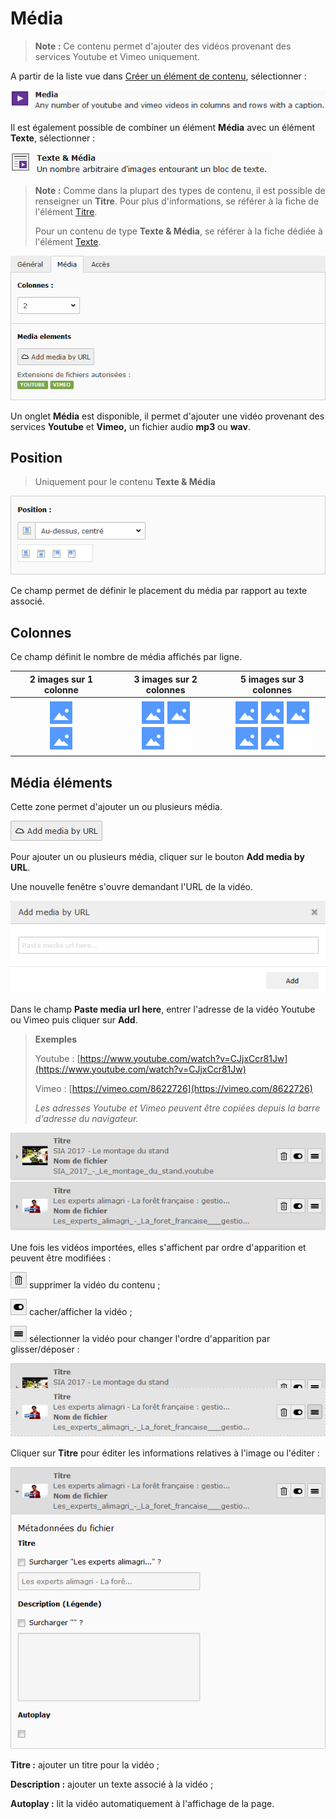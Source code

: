 # Média

> **Note :** Ce contenu permet d'ajouter des vidéos provenant des services Youtube et Vimeo uniquement.

A partir de la liste vue dans [Créer un élément de contenu](../creer-un-element-de-contenu.md), sélectionner :

![](../../.gitbook/assets/add_content_media.png)

Il est également possible de combiner un élément **Média** avec un élément **Texte**, sélectionner :

![](../../.gitbook/assets/add_content_media_texte.png)

> **Note :** Comme dans la plupart des types de contenu, il est possible de renseigner un **Titre**. Pour plus d'informations, se référer à la fiche de l'élément [Titre](titre.md).
>
> Pour un contenu de type **Texte & Média**, se référer à la fiche dédiée à l'élément [Texte](texte.md).

![](../../.gitbook/assets/add_content_media_ong.png)

Un onglet **Média** est disponible, il permet d'ajouter une vidéo provenant des services **Youtube** et **Vimeo,** un fichier audio **mp3** ou **wav**.

## Position

> Uniquement pour le contenu **Texte & Média**

![](../../.gitbook/assets/add_content_img_pos.png)

Ce champ permet de définir le placement du média par rapport au texte associé.

## **Colonnes**

Ce champ définit le nombre de média affichés par ligne.

| 2 images sur 1 colonne | 3 images sur 2 colonnes | 5 images sur 3 colonnes |
| :---: | :---: | :---: |
| ![](../../.gitbook/assets/add_content_img_ex3.png) | ![](../../.gitbook/assets/add_content_img_ex1%20%281%29.png) | ![](../../.gitbook/assets/add_content_img_ex2.png) |

## Média éléments

Cette zone permet d'ajouter un ou plusieurs média.

![](../../.gitbook/assets/add_content_media_btn.png)

Pour ajouter un ou plusieurs média, cliquer sur le bouton **Add media by URL**.

Une nouvelle fenêtre s'ouvre demandant l'URL de la vidéo.

![](../../.gitbook/assets/add_content_media_popup.png)

Dans le champ **Paste media url here**, entrer l'adresse de la vidéo Youtube ou Vimeo puis cliquer sur **Add**.

> **Exemples**
>
> Youtube : [https://www.youtube.com/watch?v=CJjxCcr81Jw](https://www.youtube.com/watch?v=CJjxCcr81Jw)
>
> Vimeo : [https://vimeo.com/8622726](https://vimeo.com/8622726)
>
> _Les adresses Youtube et Vimeo peuvent être copiées depuis la barre d'adresse du navigateur._

![](../../.gitbook/assets/add_content_media_liste.png)

Une fois les vidéos importées, elles s'affichent par ordre d'apparition et peuvent être modifiées :

![](../../.gitbook/assets/rm_btn.png) supprimer la vidéo du contenu ;

![](../../.gitbook/assets/hide_btn.png) cacher/afficher la vidéo ;

![](../../.gitbook/assets/btn_select-1.png) sélectionner la vidéo pour changer l'ordre d'apparition par glisser/déposer :

![](../../.gitbook/assets/add_content_media_ordre.png)

Cliquer sur **Titre** pour éditer les informations relatives à l'image ou l'éditer :

![](../../.gitbook/assets/add_content_media_detail.png)

**Titre :** ajouter un titre pour la vidéo ;

**Description :** ajouter un texte associé à la vidéo ;

**Autoplay :** lit la vidéo automatiquement à l'affichage de la page.

